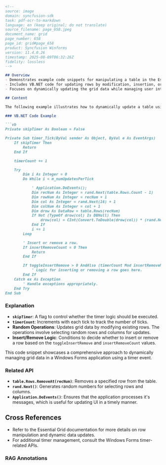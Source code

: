 ```markdown
<!--
source: image
domain: syncfusion-sdk
task: pdf-ocr-to-markdown
language: en (keep original; do not translate)
source_filename: page_658.jpeg
document_name: grid
page_number: 658
page_id: grid#page_658
product: Syncfusion Winforms
version: 11.4.0.26
timestamp: 2025-08-09T06:32:26Z
fidelity: lossless
-->

## Overview
- Demonstrates example code snippets for manipulating a table in the Essential Grid for Windows Forms.
- Includes VB.NET code for updating rows by modification, insertion, or removal using a timer tick event.
- Focuses on dynamically updating the grid data while managing user interaction efficiently.

## Content

The following example illustrates how to dynamically update a table using a timer and perform row operations such as updating, inserting, or removing records based on certain conditions.

### VB.NET Code Example

```vb
Private skipTimer As Boolean = False

Private Sub timer_Tick(ByVal sender As Object, ByVal e As EventArgs)
    If skipTimer Then
        Return
    End If

    timerCount += 1

    Try
        Dim i As Integer = 0
        Do While i < m_numUpdatesPerTick

            ' Application.DoEvents();
            Dim recNum As Integer = rand.Next(table.Rows.Count - 1)
            Dim rowNum As Integer = recNum + 1
            Dim col As Integer = rand.Next(16) + 1
            Dim colNum As Integer = col + 1
            Dim drow As DataRow = table.Rows(recNum)
            If Not (TypeOf drow(col) Is DBNull) Then
                drow(col) = CInt(Convert.ToDouble(drow(col)) * (rand.Next(50) / 100.0f + 0.8))
            End If
            i += 1
        Loop

        ' Insert or remove a row.
        If insertRemoveCount = 0 Then
            Return
        End If

        If toggleInsertRemove > 0 AndAlso (timerCount Mod insertRemoveModulus) = 0 Then
            ' Logic for inserting or removing a row goes here.
        End If
    Catch ex As Exception
        ' Handle exceptions appropriately.
    End Try
End Sub
```

### Explanation
- **`skipTimer`**: A flag to control whether the timer logic should be executed.
- **`timerCount`**: Increments with each tick to track the number of ticks.
- **Random Operations**: Updates grid data by modifying existing rows. The operations involve selecting random rows and columns for updates.
- **Insert/Remove Logic**: Conditions to decide whether to insert or remove a row based on the `toggleInsertRemove` and `insertRemoveCount` values.

This code snippet showcases a comprehensive approach to dynamically managing grid data in a Windows Forms application using a timer event.

### Related API

- **`table.Rows.RemoveAt(recNum)`**: Removes a specified row from the table.
- **`rand.Next()`**: Generates random numbers for selecting rows and columns.
- **`Application.DoEvents()`**: Ensures that the application processes it's messages, which is useful for updating UI in a timely manner.

## Cross References
- Refer to the Essential Grid documentation for more details on row manipulation and dynamic data updates.
- For additional timer management, consult the Windows Forms timer-related APIs.

### RAG Annotations
<!-- tags: [Essential Grid, Windows Forms, Update, Insert, Remove, Timer, VB.NET] keywords: [table manipulation, randomness, UI updates] -->
```